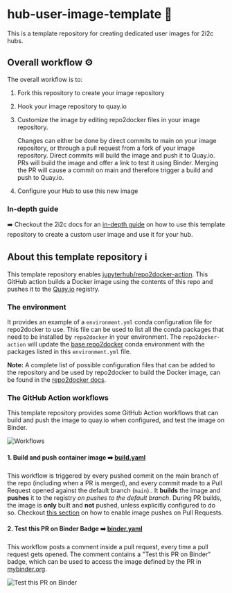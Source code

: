 # hub-user-image-template :paperclip:

This is a template repository for creating dedicated user images for 2i2c hubs.

## Overall workflow :gear:

The overall workflow is to:

1. Fork this repository to create your image repository

2. Hook your image repository to quay.io

3. Customize the image by editing repo2docker files in your image repository.

   Changes can either be done by direct commits to main on your image repository, or through a pull request from a fork of your image repository. Direct commits will build the image and push it to Quay.io. PRs will build the image and offer a link to test it using Binder. Merging the PR will cause a commit on main and therefore trigger a build and push to Quay.io.

4. Configure your Hub to use this new image

### In-depth guide

:arrow_right: Checkout the 2i2c docs for an [in-depth guide](https://docs.2i2c.org/admin/howto/environment/customize-image/) on how to use this template repository to create a custom user image and use it for your hub.

## About this template repository :information_source:

This template repository enables [jupyterhub/repo2docker-action](https://github.com/jupyterhub/repo2docker-action).
This GitHub action builds a Docker image using the contents of this repo and pushes it to the [Quay.io](https://quay.io/) registry.

### The environment

It provides an example of a `environment.yml` conda configuration file for repo2docker to use.
This file can be used to list all the conda packages that need to be installed by `repo2docker` in your environment.
The `repo2docker-action` will update the [base repo2docker](https://github.com/jupyterhub/repo2docker/blob/HEAD/repo2docker/buildpacks/conda/environment.yml) conda environment with the packages listed in this `environment.yml` file.

**Note:**
A complete list of possible configuration files that can be added to the repository and be used by repo2docker to build the Docker image, can be found in the [repo2docker docs](https://repo2docker.readthedocs.io/en/latest/config_files.html#configuration-files).

### The GitHub Action workflows

This template repository provides some GitHub Action workflows that can build and push the image to quay.io when configured, and test the image on Binder.

![Workflows](images/workflows.png)

#### 1. Build and push container image :arrow_right: [build.yaml](https://github.com/2i2c-org/hub-user-image-template/blob/main/.github/workflows/build.yaml)

This workflow is triggered by every pushed commit on the main branch of the repo (including when a PR is merged), and every commit made to a Pull Request opened against the default branch (`main`)..
It **builds** the image and **pushes** it to the registry _on pushes to the default branch_.
During PR builds, the image is **only** built and **not** pushed, unless explicitly configured to do so.
Checkout [this section](https://docs.2i2c.org/en/latest/admin/howto/environment/hub-user-image-template-guide.html#enable-quay-io-image-push-during-pull-requests) on how to enable image pushes on Pull Requests.

#### 2. Test this PR on Binder Badge :arrow_right: [binder.yaml](https://github.com/2i2c-org/hub-user-image-template/blob/MAIN/.github/workflows/binder.yaml)

This workflow posts a comment inside a pull request, every time a pull request gets opened. The comment contains a "Test this PR on Binder" badge, which can be used to access the image defined by the PR in [mybinder.org](https://mybinder.org/).

![Test this PR on Binder](images/binder-badge.png)

